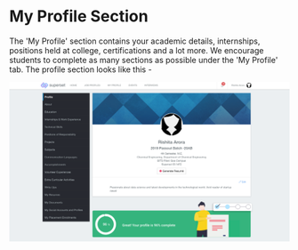 # My Profile Section

The 'My Profile' section contains your academic details, internships, positions held at college, certifications and a lot more. We encourage students to complete as many sections as possible under the 'My Profile' tab. The profile section looks like this -

![](../../.gitbook/assets/image%20%28120%29.png)




